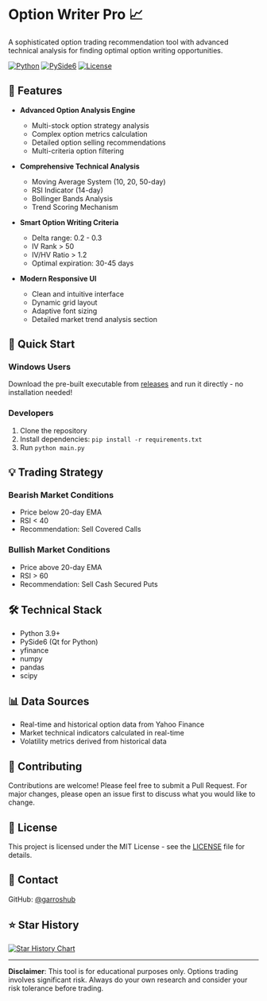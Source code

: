 # Option Writer Pro 📈

A sophisticated option trading recommendation tool with advanced technical analysis for finding optimal option writing opportunities.

[![Python](https://img.shields.io/badge/Python-3.9%2B-blue)](https://www.python.org/)
[![PySide6](https://img.shields.io/badge/PySide6-6.6%2B-orange)](https://wiki.qt.io/Qt_for_Python)
[![License](https://img.shields.io/badge/License-MIT-green)](LICENSE)

## 🚀 Features

- **Advanced Option Analysis Engine**
  - Multi-stock option strategy analysis
  - Complex option metrics calculation
  - Detailed option selling recommendations
  - Multi-criteria option filtering

- **Comprehensive Technical Analysis**
  - Moving Average System (10, 20, 50-day)
  - RSI Indicator (14-day)
  - Bollinger Bands Analysis
  - Trend Scoring Mechanism

- **Smart Option Writing Criteria**
  - Delta range: 0.2 - 0.3
  - IV Rank > 50
  - IV/HV Ratio > 1.2
  - Optimal expiration: 30-45 days

- **Modern Responsive UI**
  - Clean and intuitive interface
  - Dynamic grid layout
  - Adaptive font sizing
  - Detailed market trend analysis section

## 🚀 Quick Start

### Windows Users
Download the pre-built executable from [releases](https://github.com/garroshub/Option_Writer/releases) and run it directly - no installation needed!

### Developers
1. Clone the repository
2. Install dependencies: `pip install -r requirements.txt`
3. Run `python main.py`

## 💡 Trading Strategy

### Bearish Market Conditions
- Price below 20-day EMA
- RSI < 40
- Recommendation: Sell Covered Calls

### Bullish Market Conditions
- Price above 20-day EMA
- RSI > 60
- Recommendation: Sell Cash Secured Puts

## 🛠️ Technical Stack

- Python 3.9+
- PySide6 (Qt for Python)
- yfinance
- numpy
- pandas
- scipy

## 📊 Data Sources

- Real-time and historical option data from Yahoo Finance
- Market technical indicators calculated in real-time
- Volatility metrics derived from historical data

## 🤝 Contributing

Contributions are welcome! Please feel free to submit a Pull Request. For major changes, please open an issue first to discuss what you would like to change.

## 📝 License

This project is licensed under the MIT License - see the [LICENSE](LICENSE) file for details.

## 📧 Contact

GitHub: [@garroshub](https://github.com/garroshub)

## ⭐ Star History

[![Star History Chart](https://api.star-history.com/svg?repos=garroshub/Option_Writer&type=Date)](https://star-history.com/#garroshub/Option_Writer&Date)

---
**Disclaimer**: This tool is for educational purposes only. Options trading involves significant risk. Always do your own research and consider your risk tolerance before trading.
